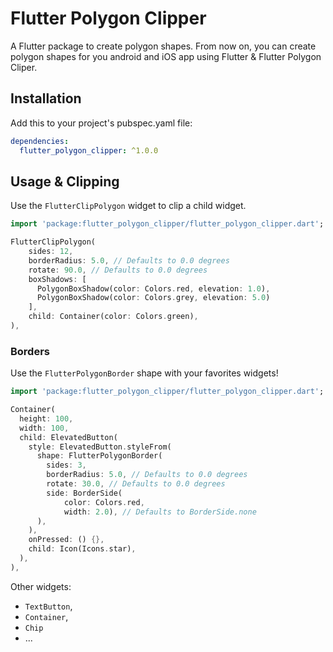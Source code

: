 # Flutter Polygon Clipper

A Flutter package to create polygon shapes. From now on, you can create polygon shapes for you android and iOS app using Flutter & Flutter Polygon Cliper.

## Installation
Add this to your project's pubspec.yaml file:

```yaml
dependencies:
  flutter_polygon_clipper: ^1.0.0
```

## Usage & Clipping

Use the `FlutterClipPolygon` widget to clip a child widget.
``` dart
import 'package:flutter_polygon_clipper/flutter_polygon_clipper.dart';

FlutterClipPolygon(
    sides: 12,
    borderRadius: 5.0, // Defaults to 0.0 degrees
    rotate: 90.0, // Defaults to 0.0 degrees
    boxShadows: [
      PolygonBoxShadow(color: Colors.red, elevation: 1.0),
      PolygonBoxShadow(color: Colors.grey, elevation: 5.0)
    ],
    child: Container(color: Colors.green),
),
```

### Borders

Use the `FlutterPolygonBorder` shape with your favorites widgets!
``` dart
import 'package:flutter_polygon_clipper/flutter_polygon_clipper.dart';

Container(
  height: 100,
  width: 100,
  child: ElevatedButton(
    style: ElevatedButton.styleFrom(
      shape: FlutterPolygonBorder(
        sides: 3,
        borderRadius: 5.0, // Defaults to 0.0 degrees
        rotate: 30.0, // Defaults to 0.0 degrees
        side: BorderSide(
            color: Colors.red,
            width: 2.0), // Defaults to BorderSide.none
      ),
    ),
    onPressed: () {},
    child: Icon(Icons.star),
  ),
),
```

Other widgets:

* `TextButton`,
* `Container`,
* `Chip`
* ...